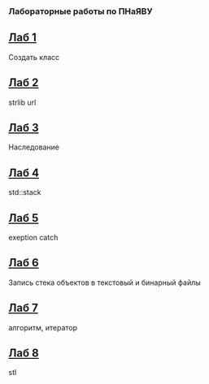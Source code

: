 ### Лабораторные работы по ПНаЯВУ

## [Лаб 1](Lab1-2)
Создать класс

## [Лаб 2](Lab1-2)
strlib url

## [Лаб 3](Lab3)
Наследование

## [Лаб 4](Lab4)
std::stack

## [Лаб 5](Lab5)
exeption catch

## [Лаб 6](Lab6)
Запись стека объектов в текстовый и бинарный файлы

## [Лаб 7](Lab7)
алгоритм, итератор

## [Лаб 8](Lab8)
stl
